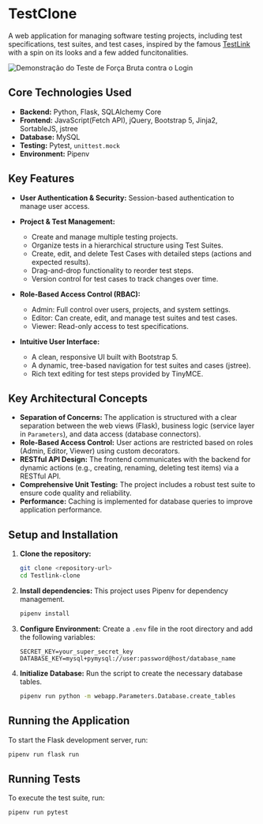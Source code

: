 # TestClone
A web application for managing software testing projects, including test specifications, test suites, and test cases, inspired by the famous [TestLink](https://testlink.org/) with a spin on its looks and a few added funcitonalities.

![Demonstração do Teste de Força Bruta contra o Login](readme_assets/testclone/1018.gif)

## Core Technologies Used

*   **Backend:** Python, Flask, SQLAlchemy Core
*   **Frontend:** JavaScript(Fetch API), jQuery, Bootstrap 5, Jinja2, SortableJS, jstree
*   **Database:** MySQL
*   **Testing:** Pytest, `unittest.mock`
*   **Environment:** Pipenv


## Key Features
*    **User Authentication & Security:**
        Session-based authentication to manage user access.

*    **Project & Test Management:**
        * Create and manage multiple testing projects.
        * Organize tests in a hierarchical structure using Test Suites.
        * Create, edit, and delete Test Cases with detailed steps (actions and expected results).
        * Drag-and-drop functionality to reorder test steps.
        * Version control for test cases to track changes over time.

*    **Role-Based Access Control (RBAC):**
        * Admin: Full control over users, projects, and system settings.
        * Editor: Can create, edit, and manage test suites and test cases.
        * Viewer: Read-only access to test specifications.

*    **Intuitive User Interface:**
        * A clean, responsive UI built with Bootstrap 5.
        * A dynamic, tree-based navigation for test suites and cases (jstree).
        * Rich text editing for test steps provided by TinyMCE.


## Key Architectural Concepts

*   **Separation of Concerns:** The application is structured with a clear separation between the web views (Flask), business logic (service layer in `Parameters`), and data access (database connectors).
*   **Role-Based Access Control:** User actions are restricted based on roles (Admin, Editor, Viewer) using custom decorators.
*   **RESTful API Design:** The frontend communicates with the backend for dynamic actions (e.g., creating, renaming, deleting test items) via a RESTful API.
*   **Comprehensive Unit Testing:** The project includes a robust test suite to ensure code quality and reliability.
*   **Performance:** Caching is implemented for database queries to improve application performance.

## Setup and Installation

1.  **Clone the repository:**
    ```bash
    git clone <repository-url>
    cd Testlink-clone
    ```

2.  **Install dependencies:**
    This project uses Pipenv for dependency management.
    ```bash
    pipenv install
    ```

3.  **Configure Environment:**
    Create a `.env` file in the root directory and add the following variables:
    ```
    SECRET_KEY=your_super_secret_key
    DATABASE_KEY=mysql+pymysql://user:password@host/database_name
    ```

4.  **Initialize Database:**
    Run the script to create the necessary database tables.
    ```bash
    pipenv run python -m webapp.Parameters.Database.create_tables
    ```

## Running the Application

To start the Flask development server, run:
```bash
pipenv run flask run
```

## Running Tests

To execute the test suite, run:
```bash
pipenv run pytest
```

